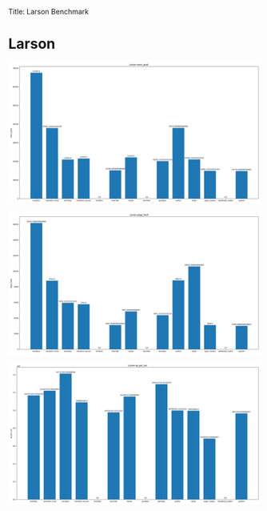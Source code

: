 
Title: Larson Benchmark

# Larson
![Larson-mem_peak](Larson-mem_peak.png)

![Larson-page_fault](Larson-page_fault.png)

![Larson-op_per_sec](Larson-op_per_sec.png)


